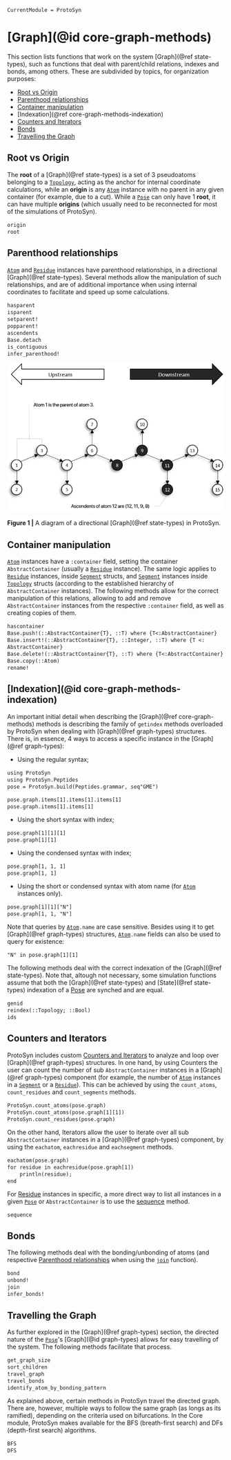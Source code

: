 ```@meta
CurrentModule = ProtoSyn
```

# [Graph](@id core-graph-methods)

This section lists functions that work on the system [Graph](@ref state-types), such as functions that deal with parent/child relations, indexes and bonds, among
others. These are subdivided by topics, for organization purposes:

+ [Root vs Origin](@ref)
+ [Parenthood relationships](@ref)
+ [Container manipulation](@ref)
+ [Indexation](@ref core-graph-methods-indexation)
+ [Counters and Iterators](@ref)
+ [Bonds](@ref)
+ [Travelling the Graph](@ref)

## Root vs Origin

The __root__ of a [Graph](@ref state-types) is a set of 3 pseudoatoms belonging to a [`Topology`](@ref), acting as the anchor for internal coordinate calculations, while an __origin__ is any [`Atom`](@ref) instance with no parent in any given container (for example, due to a cut). While a [`Pose`](@ref) can only have 1 __root__, it can have multiple __origins__ (which usually need to be reconnected for most of the simulations of ProtoSyn).

```@docs
origin
root
```

## Parenthood relationships

[`Atom`](@ref) and [`Residue`](@ref) instances have parenthood relationships, in a directional [Graph](@ref state-types). Several methods allow the manipulation of such relationships, and are of additional importance when using internal coordinates to facilitate and speed up some calculations.

```@docs
hasparent
isparent
setparent!
popparent!
ascendents
Base.detach
is_contiguous
infer_parenthood!
```

![ProtoSyn graph](../../../assets/ProtoSyn-graph2.png)

**Figure 1 |** A diagram of a directional [Graph](@ref state-types) in ProtoSyn.

## Container manipulation

[`Atom`](@ref) instances have a `:container` field, setting the container `AbstractContainer` (usually a [`Residue`](@ref) instance). The same logic applies to [`Residue`](@ref) instances, inside [`Segment`](@ref) structs, and [`Segment`](@ref) instances inside [`Topology`](@ref) structs (according to the established hierarchy of `AbstractContainer` instances). The following methods allow for the correct manipulation of this relations, allowing to add and remove `AbstractContainer` instances from the respective `:container` field, as well as creating copies of them.

```@docs
hascontainer
Base.push!(::AbstractContainer{T}, ::T) where {T<:AbstractContainer}
Base.insert!(::AbstractContainer{T}, ::Integer, ::T) where {T <: AbstractContainer}
Base.delete!(::AbstractContainer{T}, ::T) where {T<:AbstractContainer}
Base.copy(::Atom)
rename!
```

## [Indexation](@id core-graph-methods-indexation)

An important initial detail when describing the [Graph](@ref core-graph-methods) methods is describing the family of `getindex` methods overloaded by ProtoSyn when dealing with [Graph](@ref graph-types) structures. There is, in essence, 4 ways to access a specific instance in the [Graph](@ref graph-types):

* Using the regular syntax;

```@setup methods
using ProtoSyn
using ProtoSyn.Peptides
pose = ProtoSyn.build(Peptides.grammar, seq"GME")
```

```@repl methods
pose.graph.items[1].items[1].items[1]
pose.graph.items[1].items[1]
```

* Using the short syntax with index;

```@repl methods
pose.graph[1][1][1]
pose.graph[1][1]
```

* Using the condensed syntax with index;

```@repl methods
pose.graph[1, 1, 1]
pose.graph[1, 1]
```

* Using the short or condensed syntax with atom name (for [`Atom`](@ref) instances only).

```@repl methods
pose.graph[1][1]["N"]
pose.graph[1, 1, "N"]
```

Note that queries by [`Atom`](@ref)`.name` are case sensitive. Besides using it to get [Graph](@ref graph-types) structures, [`Atom`](@ref)`.name` fields can also be used to query for existence:

```@repl methods
"N" in pose.graph[1][1]
```

The following methods deal with the correct indexation of the [Graph](@ref state-types). Note that, altough not necessary, some simulation functions assume that both the [Graph](@ref state-types) and [State](@ref state-types) indexation of a [Pose](@ref) are synched and are equal.

```@docs
genid
reindex(::Topology; ::Bool)
ids
```

## Counters and Iterators

ProtoSyn includes custom [Counters and Iterators](@ref) to analyze and loop over [Graph](@ref graph-types) structures. In one hand, by using Counters the user can count the number of sub `AbstractContainer` instances in a [Graph](@ref graph-types) component (for example, the number of [`Atom`](@ref) instances in a [`Segment`](@ref) or a [`Residue`](@ref)). This can be achieved by using the `count_atoms`, `count_residues` and `count_segments` methods.

```@repl methods
ProtoSyn.count_atoms(pose.graph)
ProtoSyn.count_atoms(pose.graph[1][1])
ProtoSyn.count_residues(pose.graph)
```

On the other hand, Iterators allow the user to iterate over all sub `AbstractContainer` instances in a [Graph](@ref graph-types) component, by using the `eachatom`, `eachresidue` and `eachsegment` methods.

```@repl methods
eachatom(pose.graph)
for residue in eachresidue(pose.graph[1])
    println(residue);
end
```

For [Residue](@ref) instances in specific, a more direct way to list all instances in a given [`Pose`](@ref) or `AbstractContainer` is to use the [sequence](@ref) method.

```@docs
sequence
```

## Bonds

The following methods deal with the bonding/unbonding of atoms (and respective
[Parenthood relationships](@ref) when using the [`join`](@ref) function).

```@docs
bond
unbond!
join
infer_bonds!
```

## Travelling the Graph

As further explored in the [Graph](@ref graph-types) section, the directed nature of the [`Pose`](@ref)'s [Graph](@id graph-types) allows for easy travelling of the system. The following methods facilitate that process.

```@docs
get_graph_size
sort_children
travel_graph
travel_bonds
identify_atom_by_bonding_pattern
```

As explained above, certain methods in ProtoSyn travel the directed graph. There are, however, multiple ways to follow the same graph (as longs as its ramified), depending on the criteria used on bifurcations. In the Core module, ProtoSyn makes available for the BFS (breath-first search) and DFs (depth-first search) algorithms.

```@docs
BFS
DFS
```